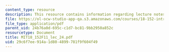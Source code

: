 ```yaml
---
content_type: resource
description: This resource contains information regarding lecture notes.
file: https://ol-ocw-studio-app-qa.s3.amazonaws.com/courses/18-152-introduction-to-partial-differential-equations-fall-2011/29c6f7ee914a1d804899781f9f604f49_MIT18_152F11_lec_24.pdf
file_type: application/pdf
parent_uid: 24b76a0d-695c-c1d7-bc81-9bb2950a852c
resourcetype: Document
title: MIT18_152F11_lec_24.pdf
uid: 29c6f7ee-914a-1d80-4899-781f9f604f49
---
```

